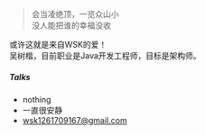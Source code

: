 > 会当凌绝顶，一览众山小  
> 没人能把谁的幸福没收

或许这就是来自WSK的爱！  
吴树楷，目前职业是Java开发工程师，目标是架构师。


##### Talks

- nothing
- 一直很安静
- wsk1261709167@gmail.com
